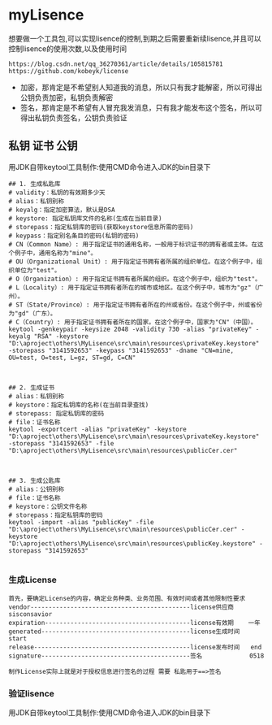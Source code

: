 # myLisence
想要做一个工具包,可以实现lisence的控制,到期之后需要重新续lisence,并且可以控制lisence的使用次数,以及使用时间

```参考
https://blog.csdn.net/qq_36270361/article/details/105815781
https://github.com/kobeyk/license
```

- 加密，那肯定是不希望别人知道我的消息，所以只有我才能解密，所以可得出公钥负责加密，私钥负责解密
- 签名，那肯定是不希望有人冒充我发消息，只有我才能发布这个签名，所以可得出私钥负责签名，公钥负责验证

## 私钥 证书 公钥
用JDK自带keytool工具制作:使用CMD命令进入JDK的bin目录下
```
## 1. 生成私匙库
# validity：私钥的有效期多少天
# alias：私钥别称
# keyalg：指定加密算法，默认是DSA
# keystore: 指定私钥库文件的名称(生成在当前目录)
# storepass：指定私钥库的密码(获取keystore信息所需的密码) 
# keypass：指定别名条目的密码(私钥的密码) 
# CN（Common Name）: 用于指定证书的通用名称，一般用于标识证书的拥有者或主体。在这个例子中，通用名称为"mine"。
# OU（Organizational Unit）: 用于指定证书拥有者所属的组织单位。在这个例子中，组织单位为"test"。
# O（Organization）: 用于指定证书拥有者所属的组织。在这个例子中，组织为"test"。
# L（Locality）: 用于指定证书拥有者所在的城市或地区。在这个例子中，城市为"gz"（广州）。
# ST（State/Province）: 用于指定证书拥有者所在的州或省份。在这个例子中，州或省份为"gd"（广东）。
# C（Country）: 用于指定证书拥有者所在的国家。在这个例子中，国家为"CN"（中国）。
keytool -genkeypair -keysize 2048 -validity 730 -alias "privateKey" -keyalg "RSA" -keystore "D:\aproject\others\MyLisence\src\main\resources\privateKey.keystore" -storepass "3141592653" -keypass "3141592653" -dname "CN=mine, OU=test, O=test, L=gz, ST=gd, C=CN"



## 2. 生成证书
# alias：私钥别称
# keystore：指定私钥库的名称(在当前目录查找)
# storepass: 指定私钥库的密码
# file：证书名称
keytool -exportcert -alias "privateKey" -keystore "D:\aproject\others\MyLisence\src\main\resources\privateKey.keystore" -storepass "3141592653" -file "D:\aproject\others\MyLisence\src\main\resources\publicCer.cer"



## 3. 生成公匙库
# alias：公钥别称
# file：证书名称
# keystore：公钥文件名称
# storepass：指定私钥库的密码
keytool -import -alias "publicKey" -file "D:\aproject\others\MyLisence\src\main\resources\publicCer.cer" -keystore "D:\aproject\others\MyLisence\src\main\resources\publicKey.keystore" -storepass "3141592653"


```

### 生成License 
```
首先，要确定License的内容，确定业务种类、业务范围、有效时间或者其他限制性要求
vendor--------------------------------------------license供应商    sisconsavior
expiration----------------------------------------license有效期    一年
generated-----------------------------------------license生成时间   start
release-------------------------------------------license发布时间   end
signature-----------------------------------------签名             0518

制作License实际上就是对于授权信息进行签名的过程 需要 私匙用于==>签名
```

### 验证lisence



用JDK自带keytool工具制作:使用CMD命令进入JDK的bin目录下 



